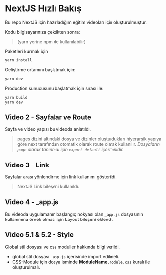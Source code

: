 # NextJS Hızlı Bakış

Bu repo NextJS için hazırladığım eğitim videoları için oluşturulmuştur.

Kodu bilgisayarınıza çektikten sonra:

> (yarn yerine npm de kullanılabilir)

Paketleri kurmak için

```bash
yarn install
```

Geliştirme ortamını başlatmak için:

```bash
yarn dev
```

Production sunucusunu başlatmak için sırası ile:

```bash
yarn build
yarn dev
```

## Video 2 - Sayfalar ve Route

Sayfa ve video yapısı bu videoda anlatıldı.

> pages dizini altındaki dosya ve dizinler oluşturdukları hiyerarşik yapıya göre next tarafından otomatik olarak route olarak kullanılır.
> _Dosyaların `page` olarak tanınmaı için `export default` içermelidir._

## Video 3 - Link

Sayfalar arası yönlendirme için link kullanımı gösterildi.

> NextJS Link bileşeni kullanıldı.

## Video 4 - \_app.js

Bu videoda uygulamanın başlangıç nokyası olan `_app.js` dosyasının kullanımına örnek olması için Layout bileşeni eklendi.

## Video 5.1 & 5.2 - Style

Global stil dosyası ve css moduller hakkında bilgi verildi.

- global stil dosyası `_app.js` içerisinde import edilmeli.
- CSS-Module için dosya isminde **ModuleName**`.module.css` kuralı ile oluşturulmalı.
